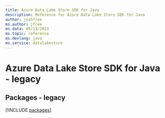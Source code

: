 ```yaml
---
title: Azure Data Lake Store SDK for Java
description: Reference for Azure Data Lake Store SDK for Java
author: joshfree
ms.author: jfree
ms.data: 09/13/2023
ms.topic: reference
ms.devlang: java
ms.service: datalakestore
---
```

# Azure Data Lake Store SDK for Java - legacy
## Packages - legacy
[!INCLUDE [packages](data-lake-store-index.md)]